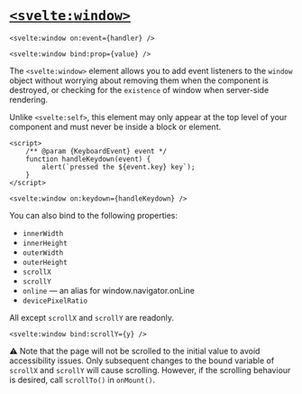 # [`<svelte:window>`](https://svelte.dev/docs/special-elements#svelte-window)
```sveltehtml
<svelte:window on:event={handler} />

<svelte:window bind:prop={value} />
```
The `<svelte:window>` element allows you to add event listeners to the `window` object without worrying about removing them when the component is destroyed, or checking for the `existence` of window when server-side rendering.

Unlike `<svelte:self>`, this element may only appear at the top level of your component and must never be inside a block or element.
```sveltehtml
<script>
	/** @param {KeyboardEvent} event */
	function handleKeydown(event) {
		alert(`pressed the ${event.key} key`);
	}
</script>

<svelte:window on:keydown={handleKeydown} />
```
You can also bind to the following properties:
- `innerWidth`
- `innerHeight`
- `outerWidth`
- `outerHeight`
- `scrollX`
- `scrollY`
- `online` — an alias for window.navigator.onLine
- `devicePixelRatio`

All except `scrollX` and `scrollY` are readonly.
```sveltehtml
<svelte:window bind:scrollY={y} />
```
⚠️ Note that the page will not be scrolled to the initial value to avoid accessibility issues. Only subsequent changes to the bound variable of `scrollX` and `scrollY` will cause scrolling. However, if the scrolling behaviour is desired, call `scrollTo()` in `onMount()`.
